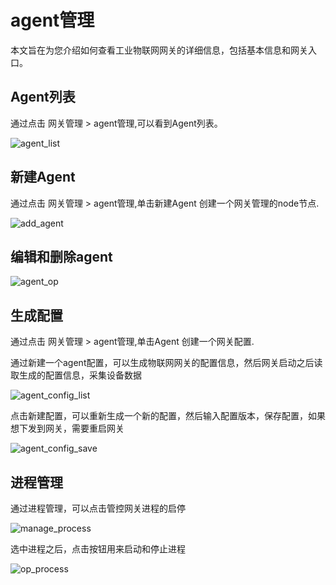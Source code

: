 # agent管理

本文旨在为您介绍如何查看工业物联网网关的详细信息，包括基本信息和网关入口。

## Agent列表

通过点击 网关管理 > agent管理,可以看到Agent列表。

![agent_list](/assets/img/gateway/agent_list.png)

## 新建Agent

通过点击 网关管理 > agent管理,单击新建Agent 创建一个网关管理的node节点.

![add_agent](/assets/img/gateway/add_agent.png)

## 编辑和删除agent

![agent_op](/assets/img/gateway/agent_op.png)

## 生成配置


通过点击 网关管理 > agent管理,单击Agent 创建一个网关配置.

通过新建一个agent配置，可以生成物联网网关的配置信息，然后网关启动之后读取生成的配置信息，采集设备数据

![agent_config_list](/assets/img/gateway/agent_config_list.png)

点击新建配置，可以重新生成一个新的配置，然后输入配置版本，保存配置，如果想下发到网关，需要重启网关

![agent_config_save](/assets/img/gateway/agent_config_save.png)

## 进程管理

通过进程管理，可以点击管控网关进程的启停

![manage_process](/assets/img/gateway/manage_process.png)

选中进程之后，点击按钮用来启动和停止进程

![op_process](/assets/img/gateway/op_process.png)